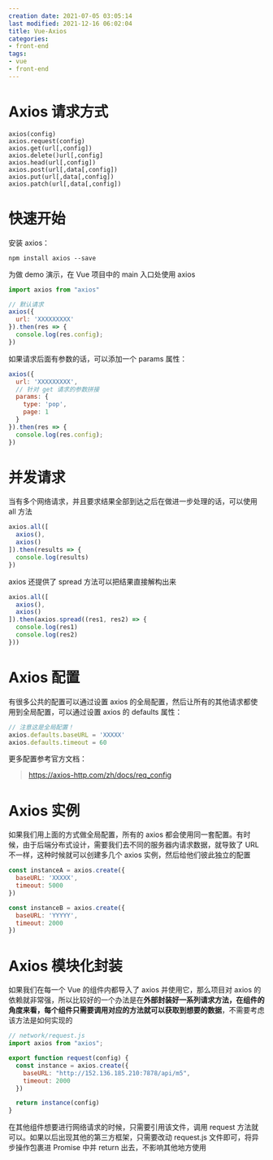 ```yaml
---
creation date: 2021-07-05 03:05:14
last modified: 2021-12-16 06:02:04
title: Vue-Axios
categories:
- front-end
tags:
- vue
- front-end
---
```


# Axios 请求方式

```
axios(config)
axios.request(config)
axios.get(url[,config])
axios.delete()url[,config]
axios.head(url[,config])
axios.post(url[,data[,config])
axios.put(url[,data[,config])
axios.patch(url[,data[,config])
```

# 快速开始

安装 axios：

```
npm install axios --save
```

为做 demo 演示，在 Vue 项目中的 main 入口处使用 axios

```javascript
import axios from "axios"

// 默认请求
axios({
  url: 'XXXXXXXXX'
}).then(res => {
  console.log(res.config);
})
```

如果请求后面有参数的话，可以添加一个 params 属性：

```javascript
axios({
  url: 'XXXXXXXXX',
  // 针对 get 请求的参数拼接
  params: {
    type: 'pop',
    page: 1
  }
}).then(res => {
  console.log(res.config);
})
```

# 并发请求

当有多个网络请求，并且要求结果全部到达之后在做进一步处理的话，可以使用 all 方法

```javascript
axios.all([
  axios(),
  axios()
]).then(results => {
  console.log(results)
})
```

axios 还提供了 spread 方法可以把结果直接解构出来

```javascript
axios.all([
  axios(),
  axios()
]).then(axios.spread((res1, res2) => {
  console.log(res1)
  console.log(res2)
}))
```

# Axios 配置

有很多公共的配置可以通过设置 axios 的全局配置，然后让所有的其他请求都使用到全局配置，可以通过设置 axios 的 defaults 属性：

```javascript
// 注意这是全局配置！
axios.defaults.baseURL = 'XXXXX'
axios.defaults.timeout = 60
```

更多配置参考官方文档：

> https://axios-http.com/zh/docs/req_config

# Axios 实例

如果我们用上面的方式做全局配置，所有的 axios 都会使用同一套配置。有时候，由于后端分布式设计，需要我们去不同的服务器内请求数据，就导致了 URL 不一样，这种时候就可以创建多几个 axios 实例，然后给他们彼此独立的配置

```javascript
const instanceA = axios.create({
  baseURL: 'XXXXX',
  timeout: 5000
})

const instanceB = axios.create({
  baseURL: 'YYYYY',
  timeout: 2000
})
```

# Axios 模块化封装

如果我们在每一个 Vue 的组件内都导入了 axios 并使用它，那么项目对 axios 的依赖就非常强，所以比较好的一个办法是在**外部封装好一系列请求方法，在组件的角度来看，每个组件只需要调用对应的方法就可以获取到想要的数据**，不需要考虑该方法是如何实现的

```javascript
// network/request.js
import axios from "axios";

export function request(config) {
  const instance = axios.create({
    baseURL: "http://152.136.185.210:7878/api/m5",
    timeout: 2000
  })

  return instance(config)
}

```

在其他组件想要进行网络请求的时候，只需要引用该文件，调用 request 方法就可以。如果以后出现其他的第三方框架，只需要改动 request.js 文件即可，将异步操作包裹进 Promise 中并 return 出去，不影响其他地方使用

